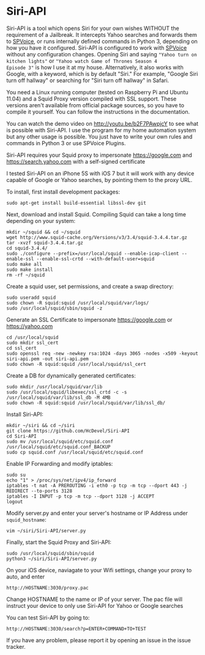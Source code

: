 Siri-API
========

Siri-API is a tool which opens Siri for your own wishes WITHOUT the requirement of a Jailbreak. It intercepts Yahoo searches and forwards them to [SPVoice](https://github.com/Hackworth/SPVoice), or runs internally defined commands in Python 3, depending on how you have it configured. Siri-API is configured to work with [SPVoice](https://github.com/Hackworth/SPVoice) without any configuration changes. Opening Siri and saying <code>"Yahoo turn on kitchen lights"</code> or <code>"Yahoo watch Game of Thrones Season 4 Episode 3"</code> is how I use it at my house. Alternatively, it also works with Google, with a keyword, which is by default "Siri." For example, "Google Siri turn off hallway" or searching for "Siri turn off hallway" in Safari. 

You need a Linux running computer (tested on Raspberry Pi and Ubuntu 11.04) and a Squid Proxy version compiled with SSL support. These versions aren't available from official package sources, so you have to compile it yourself. You can follow the instructions in the documentation.

You can watch the demo video on http://youtu.be/b2F7PAwpjcY to see what is possible with Siri-API. I use the program for my home automation system but any other usage is possible. You just have to write your own rules and commands in Python 3 or use SPVoice Plugins. 

Siri-API requires your Squid proxy to impersonate https://google.com and https://search.yahoo.com with a self-signed certificate

I tested Siri-API on an iPhone 5S with iOS 7 but it will work with any device capable of Google or Yahoo searches, by pointing them to the proxy URL.

To install, first install development packages:

    sudo apt-get install build-essential libssl-dev git

Next, download and install Squid. Compiling Squid can take a long time depending on your system:

    mkdir ~/squid && cd ~/squid
    wget http://www.squid-cache.org/Versions/v3/3.4/squid-3.4.4.tar.gz
    tar -xvzf squid-3.4.4.tar.gz
    cd squid-3.4.4/
    sudo ./configure --prefix=/usr/local/squid --enable-icap-client --enable-ssl --enable-ssl-crtd --with-default-user=squid    
    sudo make all
    sudo make install
    rm -rf ~/squid

Create a squid user, set permissions, and create a swap directory:

    sudo useradd squid
    sudo chown -R squid:squid /usr/local/squid/var/logs/
    sudo /usr/local/squid/sbin/squid -z 

Generate an SSL Certificate to impersonate https://google.com or https://yahoo.com

    cd /usr/local/squid
    sudo mkdir ssl_cert
    cd ssl_cert
    sudo openssl req -new -newkey rsa:1024 -days 3065 -nodes -x509 -keyout
    siri-api.pem -out siri-api.pem
    sudo chown -R squid:squid /usr/local/squid/ssl_cert

Create a DB for dynamically generated certificates:

    sudo mkdir /usr/local/squid/var/lib
    sudo /usr/local/squid/libexec/ssl_crtd -c -s
    /usr/local/squid/var/lib/ssl_db -M 4MB
    sudo chown -R squid:squid /usr/local/squid/var/lib/ssl_db/

Install Siri-API:

    mkdir ~/siri && cd ~/siri
    git clone https://github.com/HcDevel/Siri-API
    cd Siri-API
    sudo mv /usr/local/squid/etc/squid.conf /usr/local/squid/etc/squid.conf_BACKUP
    sudo cp squid.conf /usr/local/squid/etc/squid.conf

Enable IP Forwarding and modify iptables:

    sudo su
    echo "1" > /proc/sys/net/ipv4/ip_forward
    iptables -t nat -A PREROUTING -i eth0 -p tcp -m tcp --dport 443 -j REDIRECT --to-ports 3128
    iptables -I INPUT -p tcp -m tcp --dport 3128 -j ACCEPT
    logout

Modify server.py and enter your server's hostname or IP Address under <code>squid_hostname</code>:

    vim ~/siri/Siri-API/server.py

Finally, start the Squid Proxy and Siri-API:

    sudo /usr/local/squid/sbin/squid
    python3 ~/siri/Siri-API/server.py

On your iOS device, naviagate to your Wifi settings, change your proxy to auto, and enter

    http://HOSTNAME:3030/proxy.pac

Change HOSTNAME to the name or IP of your server. The pac file will instruct your device to only use Siri-API for Yahoo or Google searches

You can test Siri-API by going to: 

    http://HOSTNAME:3030/search?p=ENTER+COMMAND+TO+TEST

If you have any problem, please report it by opening an issue in the issue tracker.
